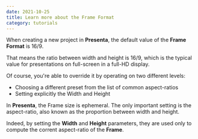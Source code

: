 ```yaml
---
date: 2021-10-25
title: Learn more about the Frame Format
category: tutorials
---
```


When creating a new project in **Presenta**, the default value of the **Frame Format** is 16/9. 

That means the ratio between width and height is 16/9, which is the typical value for presentations on full-screen in a full-HD display.

Of course, you're able to override it by operating on two different levels:

- Choosing a different preset from the list of common aspect-ratios
- Setting explicitly the Width and Height

In **Presenta**, the Frame size is ephemeral. The only important setting is the aspect-ratio, also known as the proportion between width and height.

Indeed, by setting the **Width** and **Height** parameters, they are used only to compute the corrent aspect-ratio of the **Frame**.


